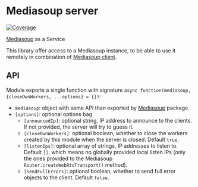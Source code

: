 # Mediasoup server

[![Coverage](https://img.shields.io/endpoint?url=https://gist.githubusercontent.com/mafalda-bot/27d772a9a3a8a945b34fd9676de40486/raw/Mediasoup-server.json)](https://gist.github.com/Mafalda-bot/27d772a9a3a8a945b34fd9676de40486#file-Mediasoup-server-json)

[Mediasoup](https://mediasoup.org) as a Service

This library offer access to a Mediasoup instance, to be able to use it remotely
in combination of
[Mediasoup client](https://mafalda.io/Mediasoup-client).

## API

Module exports a single function with signature
`async function(mediasoup, {closeOwnWorkers, ...options} = {})`:

- `mediasoup`: object with same API than exported by
  [Mediasoup](https://mediasoup.org) package.
- `[options]`: optional options bag
  - `[announcedIp]`: optional string, IP address to announce to the clients. If
    not provided, the server will try to guess it.
  - `[closeOwnWorkers]`: optional boolean, whether to close the workers created
    by this module when the server is closed. Default `true`.
  - `[listenIps]`: optional array of strings, IP addresses to listen to. Default
    `[]`, which means no globally provided local listen IPs (only the ones
    provided to the Mediasoup `Router.createWebRtcTransport()` method).
  - `[sendFullErrors]`: optional boolean, whether to send full error objects to
    the client. Default `false`.
